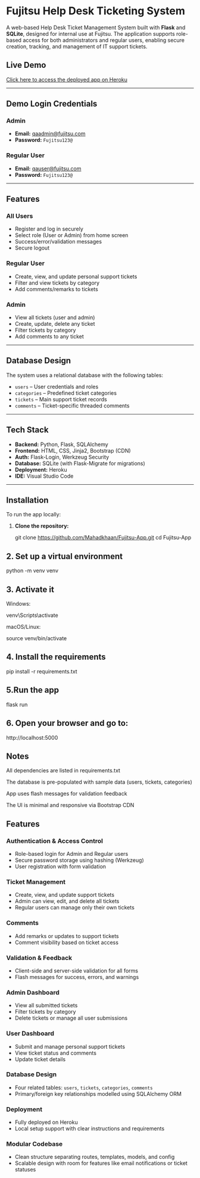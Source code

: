 #  Fujitsu Help Desk Ticketing System

A web-based Help Desk Ticket Management System built with **Flask** and **SQLite**, designed for internal use at Fujitsu. The application supports role-based access for both administrators and regular users, enabling secure creation, tracking, and management of IT support tickets.



##  Live Demo

 [Click here to access the deployed app on Heroku](https://ticket-management-fuji-3a9bed13a4ed.herokuapp.com)

---

##  Demo Login Credentials

###  Admin
- **Email:** qaadmin@fujitsu.com  
- **Password:** `Fujitsu123@`

###  Regular User
- **Email:** qauser@fujitsu.com  
- **Password:** `Fujitsu123@`

---

##  Features

###  All Users
- Register and log in securely
- Select role (User or Admin) from home screen
- Success/error/validation messages
- Secure logout

###  Regular User
- Create, view, and update personal support tickets
- Filter and view tickets by category
- Add comments/remarks to tickets

###  Admin
- View all tickets (user and admin)
- Create, update, delete any ticket
- Filter tickets by category
- Add comments to any ticket

---

##  Database Design

The system uses a relational database with the following tables:
- `users` – User credentials and roles
- `categories` – Predefined ticket categories
- `tickets` – Main support ticket records
- `comments` – Ticket-specific threaded comments

---

##  Tech Stack

- **Backend:** Python, Flask, SQLAlchemy
- **Frontend:** HTML, CSS, Jinja2, Bootstrap (CDN)
- **Auth:** Flask-Login, Werkzeug Security
- **Database:** SQLite (with Flask-Migrate for migrations)
- **Deployment:** Heroku
- **IDE:** Visual Studio Code

---

##  Installation

To run the app locally:

1. **Clone the repository:**
   
   git clone https://github.com/Mahadkhaan/Fujitsu-App.git
   cd Fujitsu-App

## 2. Set up a virtual environment

python -m venv venv

## 3. Activate it

Windows:

venv\Scripts\activate

macOS/Linux:

source venv/bin/activate

## 4. Install the requirements

pip install -r requirements.txt

## 5.Run the app

flask run

## 6. Open your browser and go to:

http://localhost:5000

## Notes
All dependencies are listed in requirements.txt

The database is pre-populated with sample data (users, tickets, categories)

App uses flash messages for validation feedback

The UI is minimal and responsive via Bootstrap CDN

##  Features

###  Authentication & Access Control
- Role-based login for Admin and Regular users
- Secure password storage using hashing (Werkzeug)
- User registration with form validation

###  Ticket Management
- Create, view, and update support tickets
- Admin can view, edit, and delete all tickets
- Regular users can manage only their own tickets

###  Comments
- Add remarks or updates to support tickets
- Comment visibility based on ticket access

###  Validation & Feedback
- Client-side and server-side validation for all forms
- Flash messages for success, errors, and warnings

###  Admin Dashboard
- View all submitted tickets
- Filter tickets by category
- Delete tickets or manage all user submissions

###  User Dashboard
- Submit and manage personal support tickets
- View ticket status and comments
- Update ticket details

###  Database Design
- Four related tables: `users`, `tickets`, `categories`, `comments`
- Primary/foreign key relationships modelled using SQLAlchemy ORM

###  Deployment
- Fully deployed on Heroku
- Local setup support with clear instructions and requirements

###  Modular Codebase
- Clean structure separating routes, templates, models, and config
- Scalable design with room for features like email notifications or ticket statuses

